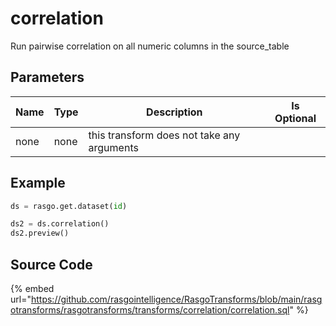 

# correlation

Run pairwise correlation on all numeric columns in the source_table

## Parameters

| Name | Type |                Description                 | Is Optional |
| ---- | ---- | ------------------------------------------ | ----------- |
| none | none | this transform does not take any arguments |             |


## Example

```python
ds = rasgo.get.dataset(id)

ds2 = ds.correlation()
ds2.preview()
```

## Source Code

{% embed url="https://github.com/rasgointelligence/RasgoTransforms/blob/main/rasgotransforms/rasgotransforms/transforms/correlation/correlation.sql" %}

